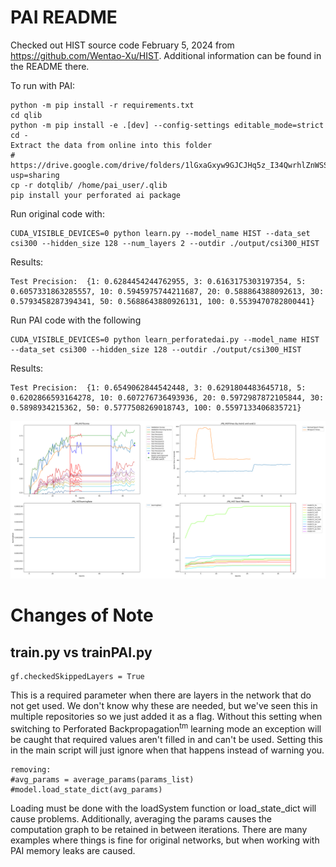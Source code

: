 # PAI README
Checked out HIST source code February 5, 2024 from https://github.com/Wentao-Xu/HIST.  Additional information can be found in the README there.

To run with PAI:

    python -m pip install -r requirements.txt
    cd qlib
    python -m pip install -e .[dev] --config-settings editable_mode=strict
    cd -
    Extract the data from online into this folder
    # https://drive.google.com/drive/folders/1lGxaGxyw9GJCJHq5z_I34QwrhlZnWSSK?usp=sharing
    cp -r dotqlib/ /home/pai_user/.qlib
    pip install your perforated ai package

Run original code with:

    CUDA_VISIBLE_DEVICES=0 python learn.py --model_name HIST --data_set csi300 --hidden_size 128 --num_layers 2 --outdir ./output/csi300_HIST

Results:

    Test Precision:  {1: 0.6284454244762955, 3: 0.6163175303197354, 5: 0.6057331863285557, 10: 0.5945975744211687, 20: 0.588864388092613, 30: 0.5793458287394341, 50: 0.5688643880926131, 100: 0.5539470782800441}

    
Run PAI code with the following

    CUDA_VISIBLE_DEVICES=0 python learn_perforatedai.py --model_name HIST --data_set csi300 --hidden_size 128 --outdir ./output/csi300_HIST
    
Results:
    
    Test Precision:  {1: 0.6549062844542448, 3: 0.6291804483645718, 5: 0.6202866593164278, 10: 0.607276736493936, 20: 0.5972987872105844, 30: 0.5898934215362, 50: 0.5777508269018743, 100: 0.5597133406835721}



!["Example Output](exampleOutput.png "Example Output")
# Changes of Note

## train.py vs trainPAI.py

    gf.checkedSkippedLayers = True
    
This is a required parameter when there are layers in the network that do not get used.  We don't know why these are needed, but we've seen this in multiple repositories so we just added it as a flag.  Without this setting when switching to Perforated Backpropagation<sup>tm</sup> learning mode an exception will be caught that required values aren't filled in and can't be used.  Setting this in the main script will just ignore when that happens instead of warning you.

    removing:
    #avg_params = average_params(params_list)
    #model.load_state_dict(avg_params)
    
Loading must be done with the loadSystem function or load_state_dict will cause problems.  Additionally, averaging the params causes the computation graph to be retained in between iterations.  There are many examples where things is fine for original networks, but when working with PAI memory leaks are caused.

